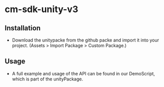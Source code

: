 # cm-sdk-unity-v3

## Installation

- Download the unitypacke from the github packe and import it into your project. (Assets > Import Package > Custom Package.)

## Usage

- A full example and usage of the API can be found in our DemoScript, which is part of the unityPackage.
